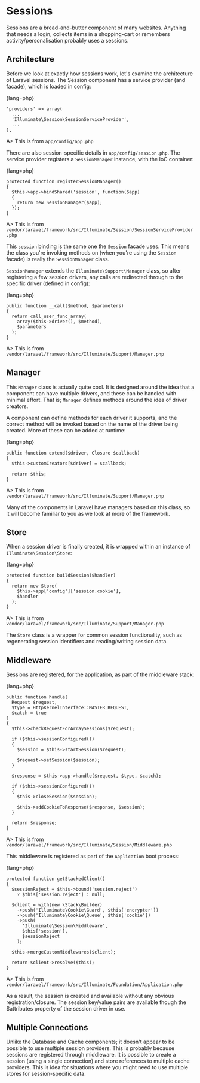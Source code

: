 # Sessions

Sessions are a bread-and-butter component of many websites. Anything that needs a login, collects items in a shopping-cart or remembers activity/personalisation probably uses a sessions.

## Architecture

Before we look at exactly how sessions work, let's examine the architecture of Laravel sessions. The Session component has a service provider (and facade), which is loaded in config:

{lang=php}
```
'providers' => array(
  ...
  'Illuminate\Session\SessionServiceProvider',
  ...
),
```

A> This is from `app/config/app.php`

There are also session-specific details in `app/config/session.php`. The service provider registers a `SessionManager` instance, with the IoC container:

{lang=php}
```
protected function registerSessionManager()
{
  $this->app->bindShared('session', function($app)
  {
    return new SessionManager($app);
  });
}
```

A> This is from `vendor/laravel/framework/src/Illuminate/Session/SessionServiceProvider.php`

This `session` binding is the same one the `Session` facade uses. This means the class you're invoking methods on (when you're using the `Session` facade) is really the `SessionManager` class.

`SessionManager` extends the `Illuminate\Support\Manager` class, so after registering a few session drivers, any calls are redirected through to the specific driver (defined in config):

{lang=php}
```
public function __call($method, $parameters)
{
  return call_user_func_array(
    array($this->driver(), $method),
    $parameters
  );
}
```

A> This is from `vendor/laravel/framework/src/Illuminate/Support/Manager.php`

## Manager

This `Manager` class is actually quite cool. It is designed around the idea that a component can have multiple drivers, and these can be handled with minimal effort. That is; `Manager` defines methods around the idea of driver creators.

A component can define methods for each driver it supports, and the correct method will be invoked based on the name of the driver being created. More of these can be added at runtime:

{lang=php}
```
public function extend($driver, Closure $callback)
{
  $this->customCreators[$driver] = $callback;
  
  return $this;
}
```

A> This is from `vendor/laravel/framework/src/Illuminate/Support/Manager.php`

Many of the components in Laravel have managers based on this class, so it will become familiar to you as we look at more of the framework.

## Store

When a session driver is finally created, it is wrapped within an instance of `Illuminate\Session\Store`:

{lang=php}
```
protected function buildSession($handler)
{
  return new Store(
    $this->app['config']['session.cookie'],
    $handler
  );
}
```

A> This is from `vendor/laravel/framework/src/Illuminate/Support/Manager.php`

The `Store` class is a wrapper for common session functionality, such as regenerating session identifiers and reading/writing session data.

## Middleware

Sessions are registered, for the application, as part of the middleware stack:

{lang=php}
```
public function handle(
  Request $request,
  $type = HttpKernelInterface::MASTER_REQUEST,
  $catch = true
)
{
  $this->checkRequestForArraySessions($request);
  
  if ($this->sessionConfigured())
  {
    $session = $this->startSession($request);
  
    $request->setSession($session);
  }
  
  $response = $this->app->handle($request, $type, $catch);
  
  if ($this->sessionConfigured())
  {
    $this->closeSession($session);
  
    $this->addCookieToResponse($response, $session);
  }
  
  return $response;
}
```

A> This is from `vendor/laravel/framework/src/Illuminate/Session/Middleware.php`

This middleware is registered as part of the `Application` boot process:

{lang=php}
```
protected function getStackedClient()
{
  $sessionReject = $this->bound('session.reject')
    ? $this['session.reject'] : null;
  
  $client = with(new \Stack\Builder)
    ->push('Illuminate\Cookie\Guard', $this['encrypter'])
    ->push('Illuminate\Cookie\Queue', $this['cookie'])
    ->push(
      'Illuminate\Session\Middleware', 
      $this['session'],
      $sessionReject
    );
  
  $this->mergeCustomMiddlewares($client);
  
  return $client->resolve($this);
}
```

A> This is from `vendor/laravel/framework/src/Illuminate/Foundation/Application.php`

As a result, the session is created and available without any obvious registration/closure. The session key/value pairs are available though the $attributes property of the session driver in use.

## Multiple Connections

Unlike the Database and Cache components; it doesn't appear to be possible to use multiple session providers. This is probably because sessions are registered through middleware. It is possible to create a session (using a single connection) and store references to multiple cache providers. This is idea for situations where you might need to use multiple stores for session-specific data.
